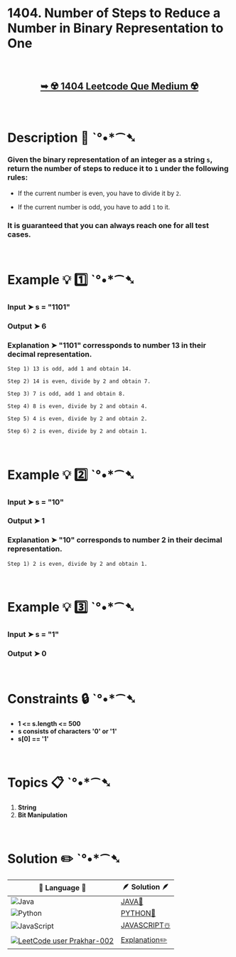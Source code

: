# 1404. Number of Steps to Reduce a Number in Binary Representation to One

</br>

<h2 align="center"> 

<a href="https://leetcode.com/problems/number-of-steps-to-reduce-a-number-in-binary-representation-to-one/?envType=daily-question&envId=2024-05-21"><strong>➥ ☢️ 1404 Leetcode Que Medium ☢️ </strong></a>
</h2>

</br>

# Description 📜 ˋ°•*⁀➷

### Given the binary representation of an integer as a string `s`, return the number of steps to reduce it to `1` under the following rules:

- If the current number is even, you have to divide it by `2`.

- If the current number is odd, you have to add `1` to it.

### It is guaranteed that you can always reach one for all test cases.



</br>

# Example 💡 1️⃣ ˋ°•*⁀➷

  ### Input  ➤ s = "1101" 

  ### Output  ➤ 6

  ### Explanation  ➤ "1101" corressponds to number 13 in their decimal representation.

    Step 1) 13 is odd, add 1 and obtain 14. 

    Step 2) 14 is even, divide by 2 and obtain 7.

    Step 3) 7 is odd, add 1 and obtain 8.

    Step 4) 8 is even, divide by 2 and obtain 4.  

    Step 5) 4 is even, divide by 2 and obtain 2. 

    Step 6) 2 is even, divide by 2 and obtain 1.


</br>

# Example 💡 2️⃣ ˋ°•*⁀➷

  ### Input ➤  s = "10"

  ### Output  ➤ 1

  ### Explanation ➤  "10" corresponds to number 2 in their decimal representation.

    Step 1) 2 is even, divide by 2 and obtain 1.


</br>

# Example 💡 3️⃣ ˋ°•*⁀➷

  ### Input ➤ s = "1"

  ### Output  ➤ 0

</br>

# Constraints 🔒 ˋ°•*⁀➷

- **1 <= s.length <= 500**
- **s consists of characters '0' or '1'**
- **s[0] == '1'**

</br>

# Topics 📋 ˋ°•*⁀➷

1. **String**
2. **Bit Manipulation**


</br>

# Solution ✏️ ˋ°•*⁀➷

| 📒 Language 📒  | 🪶 Solution 🪶 |
| ------------- | ------------- |
|  ![Java](https://img.shields.io/badge/java-%23ED8B00.svg?style=for-the-badge&logo=openjdk&logoColor=white)  | [JAVA🍁](https://github.com/Prakhar-002/LEETCODE/blob/main/%F0%9F%93%9C%20Daily%20Challange%20%F0%9F%92%A1/05%20May%20%F0%9F%8C%88%202024/29%20-%2005%20-%202024%20---%20%E2%9C%8F%EF%B8%8F%201404.%20No%20of%20Steps%20to%20Reduce%20a%20No%20in%20Binary%20Represent%20to%201%20%F0%9F%8D%B0%20%F0%9F%8D%81%20%E2%98%83%EF%B8%8F/%F0%9F%8D%81JAVA_1404_NumberOfStepsToReduceANumbeInBinaryRepresentationToOne.java) |
|  ![Python](https://img.shields.io/badge/python-3670A0?style=for-the-badge&logo=python&logoColor=ffdd54)    | [PYTHON🍰](https://github.com/Prakhar-002/LEETCODE/blob/main/%F0%9F%93%9C%20Daily%20Challange%20%F0%9F%92%A1/05%20May%20%F0%9F%8C%88%202024/29%20-%2005%20-%202024%20---%20%E2%9C%8F%EF%B8%8F%201404.%20No%20of%20Steps%20to%20Reduce%20a%20No%20in%20Binary%20Represent%20to%201%20%F0%9F%8D%B0%20%F0%9F%8D%81%20%E2%98%83%EF%B8%8F/%F0%9F%8D%B0PYTHON_1404_NumberOfStepsToReduceANumbeInBinaryRepresentationToOne.py) |
| ![JavaScript](https://img.shields.io/badge/javascript-%23323330.svg?style=for-the-badge&logo=javascript&logoColor=%23F7DF1E)   | [JAVASCRIPT☃️](https://github.com/Prakhar-002/LEETCODE/blob/main/%F0%9F%93%9C%20Daily%20Challange%20%F0%9F%92%A1/05%20May%20%F0%9F%8C%88%202024/29%20-%2005%20-%202024%20---%20%E2%9C%8F%EF%B8%8F%201404.%20No%20of%20Steps%20to%20Reduce%20a%20No%20in%20Binary%20Represent%20to%201%20%F0%9F%8D%B0%20%F0%9F%8D%81%20%E2%98%83%EF%B8%8F/%E2%98%83%EF%B8%8FJAVASCRIPT_1404_NumberOfStepsToReduceANumbeInBinaryRepresentationToOne.js) |
|  [![LeetCode user Prakhar-002](https://img.shields.io/badge/dynamic/json?style=for-the-badge&labelColor=black&color=%23ffa116&label=Solved&query=solvedOverTotal&url=https%3A%2F%2Fleetcode-badge.vercel.app%2Fapi%2Fusers%2FPrakhar-002&logo=leetcode&logoColor=yellow)](https://leetcode.com/Prakhar-002/)  | [Explanation✏️](https://leetcode.com/problems/number-of-steps-to-reduce-a-number-in-binary-representation-to-one/solutions/5224440/beats-100-java-best-formated-solution-with-multiple-image-step-wise-explanation)  |
